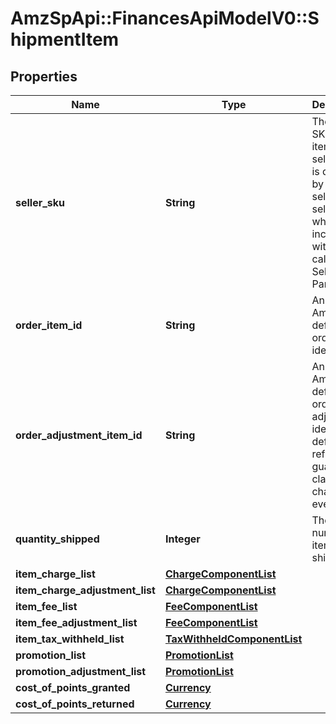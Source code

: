 # AmzSpApi::FinancesApiModelV0::ShipmentItem

## Properties
Name | Type | Description | Notes
------------ | ------------- | ------------- | -------------
**seller_sku** | **String** | The seller SKU of the item. The seller SKU is qualified by the seller&#x27;s seller ID, which is included with every call to the Selling Partner API. | [optional] 
**order_item_id** | **String** | An Amazon-defined order item identifier. | [optional] 
**order_adjustment_item_id** | **String** | An Amazon-defined order adjustment identifier defined for refunds, guarantee claims, and chargeback events. | [optional] 
**quantity_shipped** | **Integer** | The number of items shipped. | [optional] 
**item_charge_list** | [**ChargeComponentList**](ChargeComponentList.md) |  | [optional] 
**item_charge_adjustment_list** | [**ChargeComponentList**](ChargeComponentList.md) |  | [optional] 
**item_fee_list** | [**FeeComponentList**](FeeComponentList.md) |  | [optional] 
**item_fee_adjustment_list** | [**FeeComponentList**](FeeComponentList.md) |  | [optional] 
**item_tax_withheld_list** | [**TaxWithheldComponentList**](TaxWithheldComponentList.md) |  | [optional] 
**promotion_list** | [**PromotionList**](PromotionList.md) |  | [optional] 
**promotion_adjustment_list** | [**PromotionList**](PromotionList.md) |  | [optional] 
**cost_of_points_granted** | [**Currency**](Currency.md) |  | [optional] 
**cost_of_points_returned** | [**Currency**](Currency.md) |  | [optional] 

